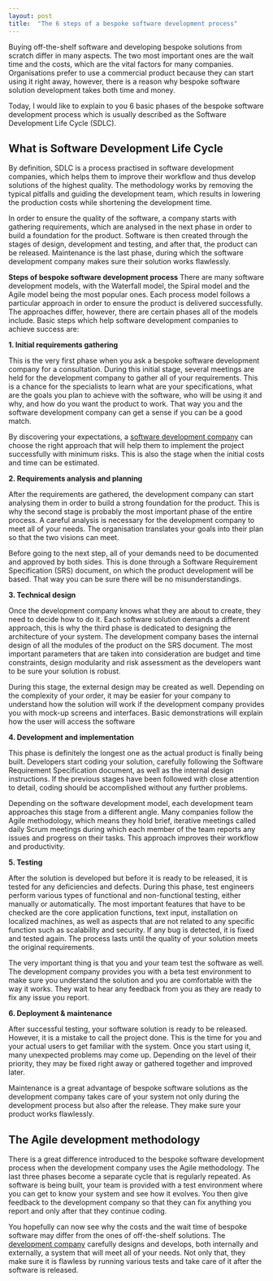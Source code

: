 ```yaml
---
layout: post
title:  "The 6 steps of a bespoke software development process"
---
```

 
Buying off-the-shelf software and developing bespoke solutions from scratch differ in many aspects. The two most important ones are the wait time and the costs, which are the vital factors for many companies. Organisations prefer to use a commercial product because they can start using it right away, however, there is a reason why bespoke software solution development takes both time and money.

Today, I would like to explain to you 6 basic phases of the bespoke software development process which is usually described as the Software Development Life Cycle (SDLC).
 
## What is Software Development Life Cycle
By definition, SDLC is a process practised in software development companies, which helps them to improve their workflow and thus develop solutions of the highest quality. The methodology works by removing the typical pitfalls and guiding the development team, which results in lowering the production costs while shortening the development time.

In order to ensure the quality of the software, a company starts with gathering requirements, which are analysed in the next phase in order to build a foundation for the product. Software is then created through the stages of design, development and testing, and after that, the product can be released. Maintenance is the last phase, during which the software development company makes sure their solution works flawlessly.


**Steps of bespoke software development process**
There are many software development models, with the Waterfall model, the Spiral model and the Agile model being the most popular ones. Each process model follows a particular approach in order to ensure the product is delivered successfully. The approaches differ, however, there are certain phases all of the models include. Basic steps which help software development companies to achieve success are:

**1. Initial requirements gathering**

This is the very first phase when you ask a bespoke software development company for a consultation. During this initial stage, several meetings are held for the development company to gather all of your requirements. This is a chance for the specialists to learn what are your specifications, what are the goals you plan to achieve with the software, who will be using it and why, and how do you want the product to work. That way you and the software development company can get a sense if you can be a good match.


By discovering your expectations, a [software development company](https://headchannel.co.uk/) can choose the right approach that will help them to implement the project successfully with minimum risks. This is also the stage when the initial costs and time can be estimated.

**2. Requirements analysis and planning**

After the requirements are gathered, the development company can start analysing them in order to build a strong foundation for the product. This is why the second stage is probably the most important phase of the entire process. A careful analysis is necessary for the development company to meet all of your needs. The organisation translates your goals into their plan so that the two visions can meet.

Before going to the next step, all of your demands need to be documented and approved by both sides. This is done through a Software Requirement Specification (SRS) document, on which the product development will be based. That way you can be sure there will be no misunderstandings.

**3. Technical design**

Once the development company knows what they are about to create, they need to decide how to do it. Each software solution demands a different approach, this is why the third phase is dedicated to designing the architecture of your system. The development company bases the internal design of all the modules of the product on the SRS document. The most important parameters that are taken into consideration are budget and time constraints, design modularity and risk assessment as the developers want to be sure your solution is robust.

During this stage, the external design may be created as well. Depending on the complexity of your order, it may be easier for your company to understand how the solution will work if the development company provides you with mock-up screens and interfaces. Basic demonstrations will explain how the user will access the software

**4. Development and implementation**

This phase is definitely the longest one as the actual product is finally being built. Developers start coding your solution, carefully following the Software Requirement Specification document, as well as the internal design instructions. If the previous stages have been followed with close attention to detail, coding should be accomplished without any further problems.

Depending on the software development model, each development team approaches this stage from a different angle. Many companies follow the Agile methodology, which means they hold brief, iterative meetings called daily Scrum meetings during which each member of the team reports any issues and progress on their tasks. This approach improves their workflow and productivity.
 
**5. Testing**

After the solution is developed but before it is ready to be released, it is tested for any deficiencies and defects. During this phase, test engineers perform various types of functional and non-functional testing, either manually or automatically. The most important features that have to be checked are the core application functions, text input, installation on localized machines, as well as aspects that are not related to any specific function such as scalability and security. If any bug is detected, it is fixed and tested again. The process lasts until the quality of your solution meets the original requirements.

The very important thing is that you and your team test the software as well. The development company provides you with a beta test environment to make sure you understand the solution and you are comfortable with the way it works. They wait to hear any feedback from you as they are ready to fix any issue you report.

**6. Deployment & maintenance**

After successful testing, your software solution is ready to be released. However, it is a mistake to call the project done. This is the time for you and your actual users to get familiar with the system. Once you start using it, many unexpected problems may come up. Depending on the level of their priority, they may be fixed right away or gathered together and improved later.

Maintenance is a great advantage of bespoke software solutions as the development company takes care of your system not only during the development process but also after the release. They make sure your product works flawlessly.
 
## The Agile development methodology
There is a great difference introduced to the bespoke software development process when the development company uses the Agile methodology. The last three phases become a separate cycle that is regularly repeated. As software is being built, your team is provided with a test environment where you can get to know your system and see how it evolves. You then give feedback to the development company so that they can fix anything you report and only after that they continue coding.

You hopefully can now see why the costs and the wait time of bespoke software may differ from the ones of off-the-shelf solutions. The [development company](https://headchannel.co.uk/) carefully designs and develops, both internally and externally, a system that will meet all of your needs. Not only that, they make sure it is flawless by running various tests and take care of it after the software is released.
